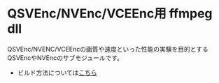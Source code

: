 
# QSVEnc/NVEnc/VCEEnc用 ffmpeg dll  

QSVEnc/NVENC/VCEEncの画質や速度といった性能の実験を目的とするQSVEncやNVEncのサブモジュールです。  

- ビルド方法については[こちら](https://github.com/rigaya/build_scripts/tree/master/ffmpeg_dll)
